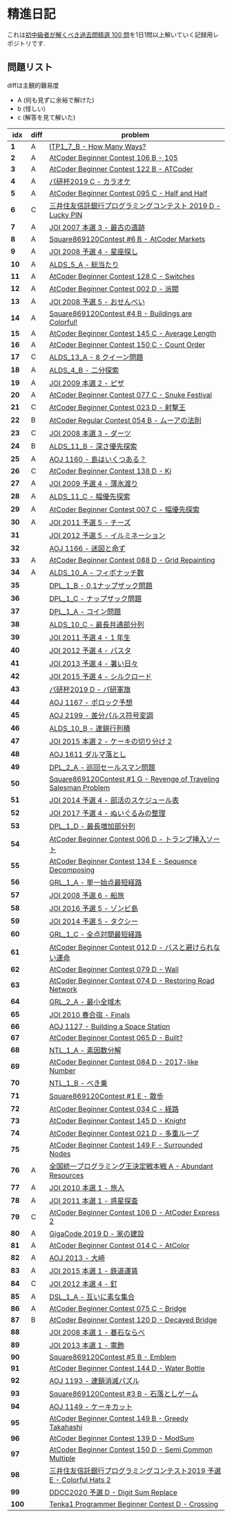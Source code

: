 # 精進日記
 これは[初中級者が解くべき過去問精選 100 問](https://qiita.com/e869120/items/eb50fdaece12be418faa#2-3-%E5%88%86%E9%87%8E%E5%88%A5%E5%88%9D%E4%B8%AD%E7%B4%9A%E8%80%85%E3%81%8C%E8%A7%A3%E3%81%8F%E3%81%B9%E3%81%8D%E9%81%8E%E5%8E%BB%E5%95%8F%E7%B2%BE%E9%81%B8-100-%E5%95%8F)を1日1問以上解いていく記録用レポジトリです. 

## 問題リスト  
diffは主観的難易度  
- A (何も見ずに余裕で解けた)
- b (怪しい)
- c (解答を見て解いた)  

| idx     | diff | problem                                                                                                                               |
| ------- | ---- | ------------------------------------------------------------------------------------------------------------------------------------- |
| **1**   | A    | [ITP1_7_B - How Many Ways?](http://judge.u-aizu.ac.jp/onlinejudge/description.jsp?id=ITP1_7_B&lang=ja)                                |
| **2**   | A    | [AtCoder Beginner Contest 106 B - 105](https://atcoder.jp/contests/abc106/tasks/abc106_b)                                             |
| **3**   | A    | [AtCoder Beginner Contest 122 B - ATCoder](https://atcoder.jp/contests/abc122/tasks/abc122_b)                                         |
| **4**   | A    | [パ研杯2019 C - カラオケ](https://atcoder.jp/contests/pakencamp-2019-day3/tasks/pakencamp_2019_day3_c)                                |
| **5**   | A    | [AtCoder Beginner Contest 095 C - Half and Half](https://atcoder.jp/contests/abc095/tasks/arc096_a)                                   |
| **6**   | C    | [三井住友信託銀行プログラミングコンテスト 2019 D - Lucky PIN](https://atcoder.jp/contests/sumitrust2019/tasks/sumitb2019_d)           |
| **7**   | A    | [JOI 2007 本選 3 - 最古の遺跡](https://atcoder.jp/contests/joi2007ho/tasks/joi2007ho_c)                                               |
| **8**   | A    | [Square869120Contest #6 B - AtCoder Markets](https://atcoder.jp/contests/s8pc-6/tasks/s8pc_6_b)                                       |
| **9**   | A    | [JOI 2008 予選 4 - 星座探し](https://atcoder.jp/contests/joi2008yo/tasks/joi2008yo_d)                                                 |
| **10**  | A    | [ALDS_5_A - 総当たり](http://judge.u-aizu.ac.jp/onlinejudge/description.jsp?id=ALDS1_5_A&lang=ja)                                     |
| **11**  | A    | [AtCoder Beginner Contest 128 C - Switches](https://atcoder.jp/contests/abc128/tasks/abc128_c)                                        |
| **12**  | A    | [AtCoder Beginner Contest 002 D - 派閥](https://atcoder.jp/contests/abc002/tasks/abc002_4)                                            |
| **13**  | A    | [JOI 2008 予選 5 - おせんべい](https://atcoder.jp/contests/joi2008yo/tasks/joi2008yo_e)                                               |
| **14**  | A    | [Square869120Contest #4 B - Buildings are Colorful!](https://atcoder.jp/contests/s8pc-4/tasks/s8pc_4_b)                               |
| **15**  | A    | [AtCoder Beginner Contest 145 C - Average Length](https://atcoder.jp/contests/abc145/tasks/abc145_c)                                  |
| **16**  | A    | [AtCoder Beginner Contest 150 C - Count Order](https://atcoder.jp/contests/abc150/tasks/abc150_c)                                     |
| **17**  | C    | [ALDS_13_A - 8 クイーン問題](http://judge.u-aizu.ac.jp/onlinejudge/description.jsp?id=ALDS1_13_A&lang=ja)                             |
| **18**  | A    | [ALDS_4_B - 二分探索](http://judge.u-aizu.ac.jp/onlinejudge/description.jsp?id=ALDS1_4_B&lang=ja)                                     |
| **19**  | A    | [JOI 2009 本選 2 - ピザ](https://atcoder.jp/contests/joi2009ho/tasks/joi2009ho_b)                                                     |
| **20**  | A    | [AtCoder Beginner Contest 077 C - Snuke Festival](https://atcoder.jp/contests/abc077/tasks/arc084_a)                                  |
| **21**  | C    | [AtCoder Beginner Contest 023 D - 射撃王](https://atcoder.jp/contests/abc023/tasks/abc023_d)                                          |
| **22**  | B    | [AtCoder Regular Contest 054 B - ムーアの法則](https://atcoder.jp/contests/arc054/tasks/arc054_b)                                     |
| **23**  | C    | [JOI 2008 本選 3 - ダーツ](https://atcoder.jp/contests/joi2008ho/tasks/joi2008ho_c)                                                   |
| **24**  | B    | [ALDS_11_B - 深さ優先探索](http://judge.u-aizu.ac.jp/onlinejudge/description.jsp?id=ALDS1_11_B)                                       |
| **25**  | A    | [AOJ 1160 - 島はいくつある？](http://judge.u-aizu.ac.jp/onlinejudge/description.jsp?id=1160&lang=jp)                                  |
| **26**  | C    | [AtCoder Beginner Contest 138 D - Ki](https://atcoder.jp/contests/abc138/tasks/abc138_d)                                              |
| **27**  | A    | [JOI 2009 予選 4 - 薄氷渡り](https://atcoder.jp/contests/joi2009yo/tasks/joi2009yo_d)                                                 |
| **28**  | A    | [ALDS_11_C - 幅優先探索](http://judge.u-aizu.ac.jp/onlinejudge/description.jsp?id=ALDS1_11_C&lang=ja)                                 |
| **29**  | A    | [AtCoder Beginner Contest 007 C - 幅優先探索](https://atcoder.jp/contests/abc007/tasks/abc007_3)                                      |
| **30**  | A    | [JOI 2011 予選 5 - チーズ](https://atcoder.jp/contests/joi2011yo/tasks/joi2011yo_e)                                                   |
| **31**  |      | [JOI 2012 予選 5 - イルミネーション](https://atcoder.jp/contests/joi2012yo/tasks/joi2012yo_e)                                         |
| **32**  |      | [AOJ 1166 - 迷図と命ず](http://judge.u-aizu.ac.jp/onlinejudge/description.jsp?id=1166&lang=jp)                                        |
| **33**  | A    | [AtCoder Beginner Contest 088 D - Grid Repainting](https://atcoder.jp/contests/abc088/tasks/abc088_d)                                 |
| **34**  | A    | [ALDS_10_A - フィボナッチ数](http://judge.u-aizu.ac.jp/onlinejudge/description.jsp?id=ALDS1_10_A&lang=ja)                             |
| **35**  |      | [DPL_1_B - 0,1ナップザック問題](http://judge.u-aizu.ac.jp/onlinejudge/description.jsp?id=DPL_1_B&lang=ja)                             |
| **36**  |      | [DPL_1_C - ナップザック問題](http://judge.u-aizu.ac.jp/onlinejudge/description.jsp?id=DPL_1_C&lang=ja)                                |
| **37**  |      | [DPL_1_A - コイン問題](http://judge.u-aizu.ac.jp/onlinejudge/description.jsp?id=DPL_1_A&lang=ja)                                      |
| **38**  |      | [ALDS_10_C - 最長共通部分列](http://judge.u-aizu.ac.jp/onlinejudge/description.jsp?id=ALDS1_10_C&lang=ja)                             |
| **39**  |      | [JOI 2011 予選 4 - 1 年生](https://atcoder.jp/contests/joi2011yo/tasks/joi2011yo_d)                                                   |
| **40**  |      | [JOI 2012 予選 4 - パスタ](https://atcoder.jp/contests/joi2012yo/tasks/joi2012yo_d)                                                   |
| **41**  |      | [JOI 2013 予選 4 - 暑い日々](https://atcoder.jp/contests/joi2013yo/tasks/joi2013yo_d)                                                 |
| **42**  |      | [JOI 2015 予選 4 - シルクロード](https://atcoder.jp/contests/joi2015yo/tasks/joi2015yo_d)                                             |
| **43**  |      | [パ研杯2019 D - パ研軍旗](https://atcoder.jp/contests/pakencamp-2019-day3/tasks/pakencamp_2019_day3_d)                                |
| **44**  |      | [AOJ 1167 - ポロック予想](http://judge.u-aizu.ac.jp/onlinejudge/description.jsp?id=1167&lang=jp)                                      |
| **45**  |      | [AOJ 2199 - 差分パルス符号変調](http://judge.u-aizu.ac.jp/onlinejudge/description.jsp?id=2199&lang=jp)                                |
| **46**  |      | [ALDS_10_B - 連鎖行列積](http://judge.u-aizu.ac.jp/onlinejudge/description.jsp?id=ALDS1_10_B&lang=ja)                                 |
| **47**  |      | [JOI 2015 本選 2 - ケーキの切り分け 2](https://atcoder.jp/contests/joi2015ho/tasks/joi2015ho_b)                                       |
| **48**  |      | [AOJ 1611 ダルマ落とし](http://judge.u-aizu.ac.jp/onlinejudge/description.jsp?id=1611&lang=jp)                                        |
| **49**  |      | [DPL_2_A - 巡回セールスマン問題](http://judge.u-aizu.ac.jp/onlinejudge/description.jsp?id=DPL_2_A&lang=ja)                            |
| **50**  |      | [Square869120Contest #1 G - Revenge of Traveling Salesman Problem](https://atcoder.jp/contests/s8pc-1/tasks/s8pc_1_g)                 |
| **51**  |      | [JOI 2014 予選 4 - 部活のスケジュール表](https://atcoder.jp/contests/joi2014yo/tasks/joi2014yo_d)                                     |
| **52**  |      | [JOI 2017 予選 4 - ぬいぐるみの整理](https://atcoder.jp/contests/joi2017yo/tasks/joi2017yo_d)                                         |
| **53**  |      | [DPL_1_D - 最長増加部分列](http://judge.u-aizu.ac.jp/onlinejudge/description.jsp?id=DPL_1_D&lang=ja)                                  |
| **54**  |      | [AtCoder Beginner Contest 006 D - トランプ挿入ソート](https://atcoder.jp/contests/abc006/tasks/abc006_4)                              |
| **55**  |      | [AtCoder Beginner Contest 134 E - Sequence Decomposing](https://atcoder.jp/contests/abc134/tasks/abc134_e)                            |
| **56**  |      | [GRL_1_A - 単一始点最短経路](http://judge.u-aizu.ac.jp/onlinejudge/description.jsp?id=GRL_1_A&lang=ja)                                |
| **57**  |      | [JOI 2008 予選 6 - 船旅](https://atcoder.jp/contests/joi2008yo/tasks/joi2008yo_f)                                                     |
| **58**  |      | [JOI 2016 予選 5 - ゾンビ島](https://atcoder.jp/contests/joi2016yo/tasks/joi2016yo_e)                                                 |
| **59**  |      | [JOI 2014 予選 5 - タクシー](https://atcoder.jp/contests/joi2014yo/tasks/joi2014yo_e)                                                 |
| **60**  |      | [GRL_1_C - 全点対間最短経路](http://judge.u-aizu.ac.jp/onlinejudge/description.jsp?id=GRL_1_C&lang=ja)                                |
| **61**  |      | [AtCoder Beginner Contest 012 D - バスと避けられない運命](https://atcoder.jp/contests/abc012/tasks/abc012_4)                          |
| **62**  |      | [AtCoder Beginner Contest 079 D - Wall](https://atcoder.jp/contests/abc079/tasks/abc079_d)                                            |
| **63**  |      | [AtCoder Beginner Contest 074 D - Restoring Road Network](https://atcoder.jp/contests/abc074/tasks/arc083_b)                          |
| **64**  |      | [GRL_2_A - 最小全域木](http://judge.u-aizu.ac.jp/onlinejudge/description.jsp?id=GRL_2_A&lang=ja)                                      |
| **65**  |      | [JOI 2010 春合宿 - Finals](https://atcoder.jp/contests/joisc2010/tasks/joisc2010_finals)                                              |
| **66**  |      | [AOJ 1127 - Building a Space Station](http://judge.u-aizu.ac.jp/onlinejudge/description.jsp?id=1127)                                  |
| **67**  |      | [AtCoder Beginner Contest 065 D - Built?](https://atcoder.jp/contests/abc065/tasks/arc076_b)                                          |
| **68**  |      | [NTL_1_A - 素因数分解](http://judge.u-aizu.ac.jp/onlinejudge/description.jsp?id=NTL_1_A&lang=ja)                                      |
| **69**  |      | [AtCoder Beginner Contest 084 D - 2017-like Number](https://atcoder.jp/contests/abc084/tasks/abc084_d)                                |
| **70**  |      | [NTL_1_B - べき乗](http://judge.u-aizu.ac.jp/onlinejudge/description.jsp?id=NTL_1_B&lang=ja)                                          |
| **71**  |      | [Square869120Contest #1 E - 散歩](https://atcoder.jp/contests/s8pc-1/tasks/s8pc_1_e)                                                  |
| **72**  |      | [AtCoder Beginner Contest 034 C - 経路](https://atcoder.jp/contests/abc034/tasks/abc034_c)                                            |
| **73**  |      | [AtCoder Beginner Contest 145 D - Knight](https://atcoder.jp/contests/abc145/tasks/abc145_d)                                          |
| **74**  |      | [AtCoder Beginner Contest 021 D - 多重ループ](https://atcoder.jp/contests/abc021/tasks/abc021_d)                                      |
| **75**  |      | [AtCoder Beginner Contest 149 F - Surrounded Nodes](https://atcoder.jp/contests/abc149/tasks/abc149_f)                                |
| **76**  | A    | [全国統一プログラミング王決定戦本戦 A - Abundant Resources](https://atcoder.jp/contests/nikkei2019-final/tasks/nikkei2019_final_a)    |
| **77**  | A    | [JOI 2010 本選 1 - 旅人](https://atcoder.jp/contests/joi2010ho/tasks/joi2010ho_a)                                                     |
| **78**  | A    | [JOI 2011 本選 1 - 惑星探査](https://atcoder.jp/contests/joi2011ho/tasks/joi2011ho1)                                                  |
| **79**  | C    | [AtCoder Beginner Contest 106 D - AtCoder Express 2](https://atcoder.jp/contests/abc106/tasks/abc106_d)                               |
| **80**  | A    | [GigaCode 2019 D - 家の建設](https://atcoder.jp/contests/gigacode-2019/tasks/gigacode_2019_d)                                         |
| **81**  | A    | [AtCoder Beginner Contest 014 C - AtColor](https://atcoder.jp/contests/abc014/tasks/abc014_3)                                         |
| **82**  | A    | [AOJ 2013 - 大崎](http://judge.u-aizu.ac.jp/onlinejudge/description.jsp?id=2013)                                                      |
| **83**  | A    | [JOI 2015 本選 1 - 鉄道運賃](https://atcoder.jp/contests/joi2015ho/tasks/joi2015ho_a)                                                 |
| **84**  | C    | [JOI 2012 本選 4 - 釘](https://atcoder.jp/contests/joi2012ho/tasks/joi2012ho4)                                                        |
| **85**  | A    | [DSL_1_A - 互いに素な集合](http://judge.u-aizu.ac.jp/onlinejudge/description.jsp?id=DSL_1_A&lang=ja)                                  |
| **86**  | A    | [AtCoder Beginner Contest 075 C - Bridge](https://atcoder.jp/contests/abc075/tasks/abc075_c?lang=ja)                                  |
| **87**  | B    | [AtCoder Beginner Contest 120 D - Decayed Bridge](https://atcoder.jp/contests/abc120/tasks/abc120_d)                                  |
| **88**  |      | [JOI 2008 本選 1 - 碁石ならべ](https://atcoder.jp/contests/joi2008ho/tasks/joi2008ho_a)                                               |
| **89**  |      | [JOI 2013 本選 1 - 電飾](https://atcoder.jp/contests/joi2013ho/tasks/joi2013ho1)                                                      |
| **90**  |      | [Square869120Contest #5 B - Emblem](https://atcoder.jp/contests/s8pc-5/tasks/s8pc_5_b)                                                |
| **91**  |      | [AtCoder Beginner Contest 144 D - Water Bottle](https://atcoder.jp/contests/abc144/tasks/abc144_d)                                    |
| **92**  |      | [AOJ 1193 - 連鎖消滅パズル](http://judge.u-aizu.ac.jp/onlinejudge/description.jsp?id=1193&lang=jp)                                    |
| **93**  |      | [Square869120Contest #3 B - 石落としゲーム](https://atcoder.jp/contests/s8pc-3/tasks/s8pc_3_b)                                        |
| **94**  |      | [AOJ 1149 - ケーキカット](http://judge.u-aizu.ac.jp/onlinejudge/description.jsp?id=1149&lang=jp)                                      |
| **95**  |      | [AtCoder Beginner Contest 149 B - Greedy Takahashi](https://atcoder.jp/contests/abc149/tasks/abc149_b)                                |
| **96**  |      | [AtCoder Beginner Contest 139 D - ModSum](https://atcoder.jp/contests/abc139/tasks/abc139_d)                                          |
| **97**  |      | [AtCoder Beginner Contest 150 D - Semi Common Multiple](https://atcoder.jp/contests/abc150/tasks/abc150_d)                            |
| **98**  |      | [三井住友信託銀行プログラミングコンテスト2019 予選 E - Colorful Hats 2](https://atcoder.jp/contests/sumitrust2019/tasks/sumitb2019_e) |
| **99**  |      | [DDCC2020 予選 D - Digit Sum Replace](https://atcoder.jp/contests/ddcc2020-qual/tasks/ddcc2020_qual_d)                                |
| **100** |      | [Tenka1 Programmer Beginner Contest D - Crossing](https://atcoder.jp/contests/tenka1-2018-beginner/tasks/tenka1_2018_d)               |
